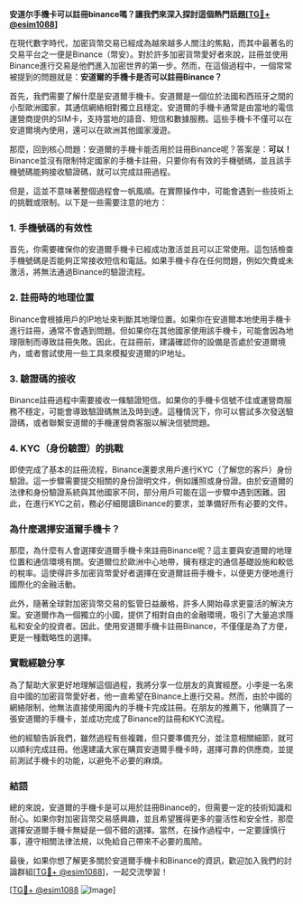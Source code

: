 **安道尔手機卡可以註冊binance嗎？讓我們來深入探討這個熱門話題[[TG💪+ @esim1088](https://t.me/s/esim1088)]**

在現代數字時代，加密貨幣交易已經成為越來越多人關注的焦點，而其中最著名的交易平台之一便是Binance（幣安）。對於許多加密貨幣愛好者來說，註冊並使用Binance進行交易是他們進入加密世界的第一步。然而，在這個過程中，一個常常被提到的問題就是：**安道爾的手機卡是否可以註冊Binance？**

首先，我們需要了解什麼是安道爾手機卡。安道爾是一個位於法國和西班牙之間的小型歐洲國家，其通信網絡相對獨立且穩定。安道爾的手機卡通常是由當地的電信運營商提供的SIM卡，支持當地的語音、短信和數據服務。這些手機卡不僅可以在安道爾境內使用，還可以在歐洲其他國家漫遊。

那麼，回到核心問題：安道爾的手機卡能否用於註冊Binance呢？答案是：**可以！** Binance並沒有限制特定國家的手機卡註冊，只要你有有效的手機號碼，並且該手機號碼能夠接收驗證碼，就可以完成註冊過程。

但是，這並不意味著整個過程會一帆風順。在實際操作中，可能會遇到一些技術上的挑戰或限制。以下是一些需要注意的地方：

### **1. 手機號碼的有效性**
首先，你需要確保你的安道爾手機卡已經成功激活並且可以正常使用。這包括檢查手機號碼是否能夠正常接收短信和電話。如果手機卡存在任何問題，例如欠費或未激活，將無法通過Binance的驗證流程。

### **2. 註冊時的地理位置**
Binance會根據用戶的IP地址來判斷其地理位置。如果你在安道爾本地使用手機卡進行註冊，通常不會遇到問題。但如果你在其他國家使用該手機卡，可能會因為地理限制而導致註冊失敗。因此，在註冊前，建議確認你的設備是否處於安道爾境內，或者嘗試使用一些工具來模擬安道爾的IP地址。

### **3. 驗證碼的接收**
Binance註冊過程中需要接收一條驗證短信。如果你的手機卡信號不佳或運營商服務不穩定，可能會導致驗證碼無法及時到達。這種情況下，你可以嘗試多次發送驗證碼，或者聯繫安道爾的手機運營商客服以解決信號問題。

### **4. KYC（身份驗證）的挑戰**
即使完成了基本的註冊流程，Binance還要求用戶進行KYC（了解您的客戶）身份驗證。這一步驟需要提交相關的身份證明文件，例如護照或身份證。由於安道爾的法律和身份驗證系統與其他國家不同，部分用戶可能在這一步驟中遇到困難。因此，在進行KYC之前，務必仔細閱讀Binance的要求，並準備好所有必要的文件。

### **為什麼選擇安道爾手機卡？**
那麼，為什麼有人會選擇安道爾手機卡來註冊Binance呢？這主要與安道爾的地理位置和通信環境有關。安道爾位於歐洲中心地帶，擁有穩定的通信基礎設施和較低的稅率。這使得許多加密貨幣愛好者選擇在安道爾註冊手機卡，以便更方便地進行國際化的金融活動。

此外，隨著全球對加密貨幣交易的監管日益嚴格，許多人開始尋求更靈活的解決方案。安道爾作為一個獨立的小國，提供了相對自由的金融環境，吸引了大量追求隱私和安全的投資者。因此，使用安道爾手機卡註冊Binance，不僅僅是為了方便，更是一種戰略性的選擇。

### **實戰經驗分享**
為了幫助大家更好地理解這個過程，我將分享一位朋友的真實經歷。小李是一名來自中國的加密貨幣愛好者，他一直希望在Binance上進行交易。然而，由於中國的網絡限制，他無法直接使用國內的手機卡完成註冊。在朋友的推薦下，他購買了一張安道爾的手機卡，並成功完成了Binance的註冊和KYC流程。

他的經驗告訴我們，雖然過程有些複雜，但只要準備充分，並注意相關細節，就可以順利完成註冊。他還建議大家在購買安道爾手機卡時，選擇可靠的供應商，並提前測試手機卡的功能，以避免不必要的麻煩。

### **結語**
總的來說，安道爾的手機卡是可以用於註冊Binance的，但需要一定的技術知識和耐心。如果你對加密貨幣交易感興趣，並且希望獲得更多的靈活性和安全性，那麼選擇安道爾手機卡無疑是一個不錯的選擇。當然，在操作過程中，一定要謹慎行事，遵守相關法律法規，以免給自己帶來不必要的風險。

最後，如果你想了解更多關於安道爾手機卡和Binance的資訊，歡迎加入我們的討論群組[[TG💪+ @esim1088](https://t.me/s/esim1088)]，一起交流學習！

[[TG💪+ @esim1088](https://t.me/s/esim1088) ![Image](https://i.postimg.cc/4NQfJmqS/Snipaste-2025-05-13-00-14-12.png)]